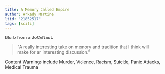```yaml
---
title: A Memory Called Empire
author: Arkady Martine
ltid: "21852517"
tags: [scifi]
---
```


Blurb from a JoCoNaut:

> "A really interesting take on memory and tradition that I think will make for
> an interesting discussion."

Content Warnings include Murder, Violence, Racism, Suicide, Panic Attacks,
Medical Trauma
